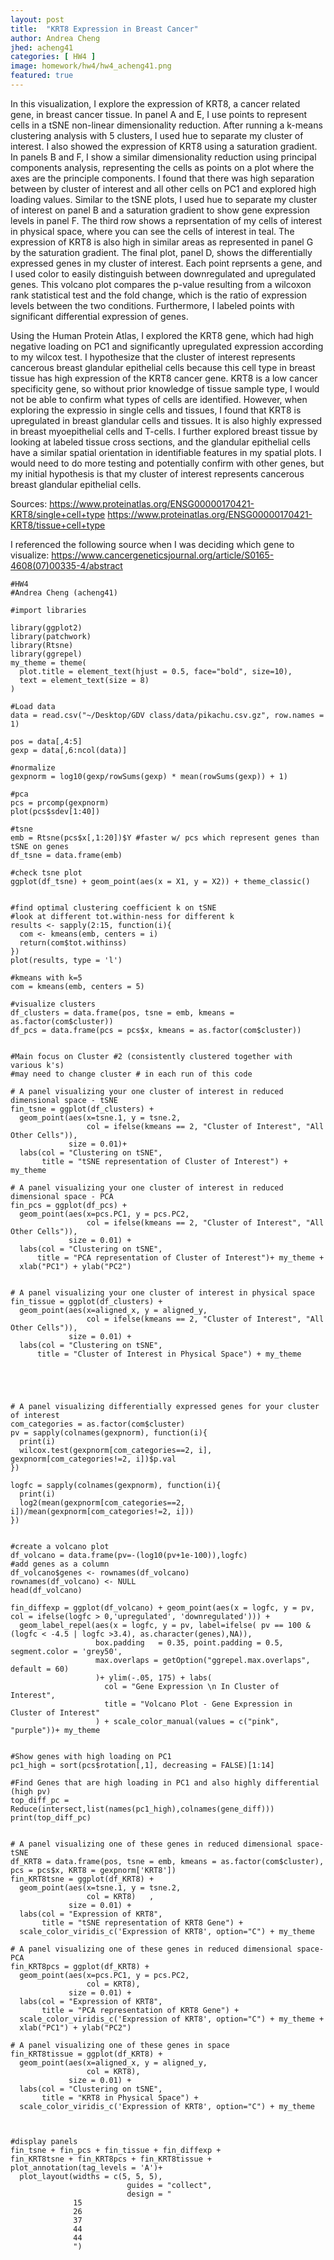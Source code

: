 ```yaml
---
layout: post
title:  "KRT8 Expression in Breast Cancer"
author: Andrea Cheng
jhed: acheng41
categories: [ HW4 ]
image: homework/hw4/hw4_acheng41.png
featured: true
---
```




In this visualization, I explore the expression of KRT8, a cancer related gene, in breast cancer tissue. In panel A and E, I use points to represent cells in a tSNE non-linear dimensionality reduction. After running a k-means clustering analysis with 5 clusters, I used hue to separate my cluster of interest. I also showed the expression of KRT8 using a saturation gradient. In panels B and F, I show a similar dimensionality reduction using principal components analysis, representing the cells as points on a plot where the axes are the principle components. I found that there was high separation between by cluster of interest and all other cells on PC1 and explored high loading values. Similar to the tSNE plots, I used hue to separate my cluster of interest on panel B and a saturation gradient to show gene expression levels in panel F. The third row shows a reprsentation of my cells of interest in physical space, where you can see the cells of interest in teal. The expression of KRT8 is also high in similar areas as represented in panel G by the saturation gradient. The final plot, panel D, shows the differentially expressed genes in my cluster of interest. Each point reprsents a gene, and I used color to easily distinguish between downregulated and upregulated genes. This volcano plot compares the p-value resulting from a wilcoxon rank statistical test and the fold change, which is the ratio of expression levels between the two conditions. Furthermore, I labeled points with significant differential expression of genes. 

Using the Human Protein Atlas, I explored the KRT8 gene, which had high negative loading on PC1 and significantly upregulated expression according to my wilcox test. I hypothesize that the cluster of interest represents cancerous breast glandular epithelial cells because this cell type in breast tissue has high expression of the KRT8 cancer gene. KRT8 is a low cancer specificity gene, so without prior knowledge of tissue sample type, I would not be able to confirm what types of cells are identified. However, when exploring the expressio in single cells and tissues, I found that KRT8 is upregulated in breast glandular cells and tissues. It is also highly expressed in breast myoepithelial cells and T-cells. I further explored breast tissue by looking at labeled tissue cross sections, and the glandular epithelial cells have a similar spatial orientation in identifiable features in my spatial plots. I would need to do more testing and potentially confirm with other genes, but my initial hypothesis is that my cluster of interest represents cancerous breast glandular epithelial cells. 

Sources: 
https://www.proteinatlas.org/ENSG00000170421-KRT8/single+cell+type
https://www.proteinatlas.org/ENSG00000170421-KRT8/tissue+cell+type

I referenced the following source when I was deciding which gene to visualize:
https://www.cancergeneticsjournal.org/article/S0165-4608(07)00335-4/abstract



```{r}
#HW4 
#Andrea Cheng (acheng41)

#import libraries

library(ggplot2)
library(patchwork)
library(Rtsne)
library(ggrepel)
my_theme = theme(
  plot.title = element_text(hjust = 0.5, face="bold", size=10),
  text = element_text(size = 8)
)

#Load data
data = read.csv("~/Desktop/GDV class/data/pikachu.csv.gz", row.names = 1)

pos = data[,4:5]
gexp = data[,6:ncol(data)]

#normalize
gexpnorm = log10(gexp/rowSums(gexp) * mean(rowSums(gexp)) + 1)

#pca
pcs = prcomp(gexpnorm)
plot(pcs$sdev[1:40])

#tsne
emb = Rtsne(pcs$x[,1:20])$Y #faster w/ pcs which represent genes than tSNE on genes 
df_tsne = data.frame(emb)

#check tsne plot
ggplot(df_tsne) + geom_point(aes(x = X1, y = X2)) + theme_classic()


#find optimal clustering coefficient k on tSNE
#look at different tot.within-ness for different k
results <- sapply(2:15, function(i){
  com <- kmeans(emb, centers = i)
  return(com$tot.withinss)
})
plot(results, type = 'l')

#kmeans with k=5
com = kmeans(emb, centers = 5)

#visualize clusters
df_clusters = data.frame(pos, tsne = emb, kmeans = as.factor(com$cluster))
df_pcs = data.frame(pcs = pcs$x, kmeans = as.factor(com$cluster))


#Main focus on Cluster #2 (consistently clustered together with various k's)
#may need to change cluster # in each run of this code

# A panel visualizing your one cluster of interest in reduced dimensional space - tSNE
fin_tsne = ggplot(df_clusters) + 
  geom_point(aes(x=tsne.1, y = tsne.2, 
                 col = ifelse(kmeans == 2, "Cluster of Interest", "All Other Cells")), 
             size = 0.01)+ 
  labs(col = "Clustering on tSNE",
       title = "tSNE representation of Cluster of Interest") + my_theme

# A panel visualizing your one cluster of interest in reduced dimensional space - PCA
fin_pcs = ggplot(df_pcs) + 
  geom_point(aes(x=pcs.PC1, y = pcs.PC2, 
                 col = ifelse(kmeans == 2, "Cluster of Interest", "All Other Cells")), 
             size = 0.01) + 
  labs(col = "Clustering on tSNE",
      title = "PCA representation of Cluster of Interest")+ my_theme +
  xlab("PC1") + ylab("PC2")


# A panel visualizing your one cluster of interest in physical space
fin_tissue = ggplot(df_clusters) + 
  geom_point(aes(x=aligned_x, y = aligned_y, 
                 col = ifelse(kmeans == 2, "Cluster of Interest", "All Other Cells")), 
             size = 0.01) + 
  labs(col = "Clustering on tSNE", 
      title = "Cluster of Interest in Physical Space") + my_theme





# A panel visualizing differentially expressed genes for your cluster of interest
com_categories = as.factor(com$cluster)
pv = sapply(colnames(gexpnorm), function(i){
  print(i)
  wilcox.test(gexpnorm[com_categories==2, i], gexpnorm[com_categories!=2, i])$p.val
})

logfc = sapply(colnames(gexpnorm), function(i){
  print(i)
  log2(mean(gexpnorm[com_categories==2, i])/mean(gexpnorm[com_categories!=2, i]))
})


#create a volcano plot 
df_volcano = data.frame(pv=-(log10(pv+1e-100)),logfc)
#add genes as a column
df_volcano$genes <- rownames(df_volcano)
rownames(df_volcano) <- NULL
head(df_volcano)

fin_diffexp = ggplot(df_volcano) + geom_point(aes(x = logfc, y = pv, col = ifelse(logfc > 0,'upregulated', 'downregulated'))) +
  geom_label_repel(aes(x = logfc, y = pv, label=ifelse( pv == 100 & (logfc < -4.5 | logfc >3.4), as.character(genes),NA)), 
                   box.padding   = 0.35, point.padding = 0.5, segment.color = 'grey50',
                   max.overlaps = getOption("ggrepel.max.overlaps", default = 60)
                   )+ ylim(-.05, 175) + labs(
                     col = "Gene Expression \n In Cluster of Interest",
                     title = "Volcano Plot - Gene Expression in Cluster of Interest"
                   ) + scale_color_manual(values = c("pink", "purple"))+ my_theme


#Show genes with high loading on PC1
pc1_high = sort(pcs$rotation[,1], decreasing = FALSE)[1:14]

#Find Genes that are high loading in PC1 and also highly differential (high pv)
top_diff_pc = Reduce(intersect,list(names(pc1_high),colnames(gene_diff)))
print(top_diff_pc)


# A panel visualizing one of these genes in reduced dimensional space- tSNE
df_KRT8 = data.frame(pos, tsne = emb, kmeans = as.factor(com$cluster), pcs = pcs$x, KRT8 = gexpnorm['KRT8'])
fin_KRT8tsne = ggplot(df_KRT8) + 
  geom_point(aes(x=tsne.1, y = tsne.2, 
                 col = KRT8)   , 
             size = 0.01) + 
  labs(col = "Expression of KRT8",
       title = "tSNE representation of KRT8 Gene") +
  scale_color_viridis_c('Expression of KRT8', option="C") + my_theme

# A panel visualizing one of these genes in reduced dimensional space- PCA
fin_KRT8pcs = ggplot(df_KRT8) + 
  geom_point(aes(x=pcs.PC1, y = pcs.PC2, 
                 col = KRT8), 
             size = 0.01) + 
  labs(col = "Expression of KRT8",
       title = "PCA representation of KRT8 Gene") +
  scale_color_viridis_c('Expression of KRT8', option="C") + my_theme +
  xlab("PC1") + ylab("PC2")

# A panel visualizing one of these genes in space
fin_KRT8tissue = ggplot(df_KRT8) + 
  geom_point(aes(x=aligned_x, y = aligned_y, 
                 col = KRT8), 
             size = 0.01) + 
  labs(col = "Clustering on tSNE", 
       title = "KRT8 in Physical Space") +
  scale_color_viridis_c('Expression of KRT8', option="C") + my_theme



#display panels 
fin_tsne + fin_pcs + fin_tissue + fin_diffexp + 
fin_KRT8tsne + fin_KRT8pcs + fin_KRT8tissue + plot_annotation(tag_levels = 'A')+
  plot_layout(widths = c(5, 5, 5),
                          guides = "collect",
                          design = "
              15
              26
              37
              44
              44
              ")

```
